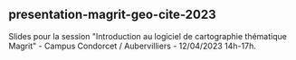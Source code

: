 ## presentation-magrit-geo-cite-2023

Slides pour la session "Introduction au logiciel de cartographie thématique Magrit" - Campus Condorcet / Aubervilliers - 12/04/2023 14h-17h.
